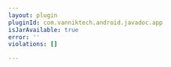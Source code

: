 ```yaml
---
layout: plugin
pluginId: com.vanniktech.android.javadoc.app
isJarAvailable: true
error: ''
violations: []

---
```

